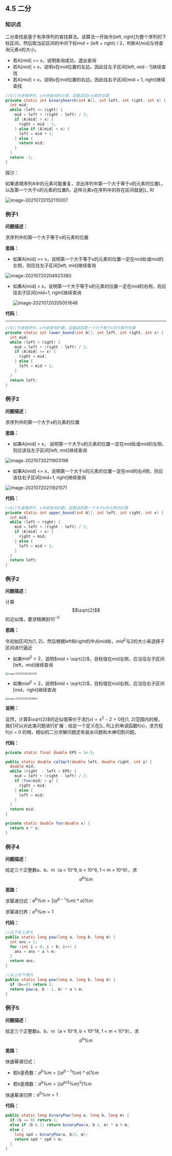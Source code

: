 ## 4.5 二分

### 知识点

二分查找是基于有序序列的查找算法。该算法一开始令[left, right]为整个序列的下标区间，然后取当前区间的中间下标mid = (left + right) / 2，判断A[mid]与待查询元素x的大小。

* 若A[mid] == x，说明查询成功，退出查询
* 若A[mid] > x，说明x在mid位置的左边，因此往左子区间[left, mid - 1]继续查找
* 若A[mid] < x，说明x在mid位置的右边，因此往右子区间[mid + 1, right]继续查找

```java
//A[]为递增序列，x为待查询的元素，函数返回x元素的位置
private static int binarySearch(int A[], int left, int right, int x) {
  int mid;
  while (left <= right) {
    mid = left + (right - left) / 2;
    if (A[mid] > x) {
      right = mid - 1;
    } else if (A[mid] < x) {
      left = mid + 1;
    } else {
      return mid;
    }
  }
  return -1;
}
```



探讨：

如果递增序列A中的元素可能重复，求出序列中第一个大于等于x的元素的位置L，以及第一个大于x的元素的位置R，这样元素x在序列中的存在区间就是[L, R)

![image-20210720152115007](image-20210720152115007.png)



### 例子1

**问题描述：**

求序列中的第一个大于等于x的元素的位置

**思路：**

* 如果A[mid] >= x，说明第一个大于等于x的元素的位置一定在mid处或mid的左侧，则应往左子区间[left, mid]继续查询

![image-20210720204923380](image-20210720204923380.png)

* 如果A[mid] < x，说明第一个大于等于x的元素的位置一定在mid的右侧，则应往右子区间[mid+1, right]继续查询

  ![image-20210720205051648](image-20210720205051648.png)

**代码：**

****

```java
//A[]为递增序列，x为欲查询的数，函数返回第一个大于等于x的元素的位置
private static int lower_bound(int A[], int left, int right, int x) {
  int mid;
  while (left < right) {
    mid = left + (right - left) / 2;
    if (A[mid] >= x) {
      right = mid;
    } else {
      left = mid + 1;
    }
  }
  return left;
}
```



### 例子2

**问题描述：**

求序列中的第一个大于x的元素的位置

**思路：**

* 如果A[mid] > x， 说明第一个大于x的元素的位置一定在mid处或mid的左侧，则应该往左子区间[left, mid]继续查询

![image-20210720211903196](image-20210720211903196.png)

* 如果A[mid] <= x，说明第一个大于x的元素的位置一定在mid的右4侧，则应该往右子区间[mid+1, right]继续查询

![image-20210720211921571](image-20210720211921571.png)

**代码：**

```java
//A[]为递增序列，x为欲查询的数，函数返回第一个大于x的元素的位置
private static int upper_bound(int A[], int left, int right, int x) {
  int mid;
  while (left < right) {
    mid = left + (right - left) / 2;
    if (A[mid] > x) {
      right = mid;
    } else {
      left = mid + 1;
    }
  }
  return left;
}
```



### 例子2

**问题描述：**

计算$$\sqrt{2}$$的近似值，要求精确到$10^{-5}$

**思路：**

令初始区间为[1, 2]，然后根据left和right的中点mid处，$mid^2$与2的大小来选择子区间进行逼近

* 如果$mid^2 > 2$，说明$mid > \sqrt{2}$，目标值在mid左侧，应当往左子区间[left，mid]继续查询

<img src="image-20210720221823110.png" alt="image-20210720221823110" style="zoom:50%;" />

* 如果$mid^2 < 2$，说明$mid < \sqrt{2}$，目标值在mid右侧，应当往右子区间[mid，right]继续查询

<img src="image-20210720221839637.png" alt="image-20210720221839637" style="zoom:50%;" />

**说明：**

显然，计算$\sqrt{2}$的近似值等价于求$f(x)=x^2 - 2 = 0$在[1, 2]范围内的根，我们可以对此类问题进行扩展：给定一个定义在[L, R]上的单调函数f(x)，求方程f(x) = 0 的根，相似的二分求解问题还有装水问题和木棒切割问题。



**代码：**

```java
private static final double EPS = 1e-5;

public static double calSqrt(double left, double right, int y) {
  double mid;
  while (right  - left > EPS) {
    mid = left + (right - left) / 2;
    if (fun(mid) > y) {
      right = mid;
    } else {
      left = mid;
    }
  }
  return mid;
}

private static double fun(double x) {
  return x * x;
}


```



### 例子4

**问题描述：**

给定三个正整数a、b、m（a < 10^9, b < 10^6, 1 < m < 10^9），求$$a^b\%m$$

**思路：**

求幂递归式：$a^b\%m = [(a^{b-1}\%m) * a] \%m$

求幂递归界：$a^0\%m = 1$

**代码：**

```java
//从下往上迭代
public static long pow(long a, long b, long m) {
  int ans = 1;
  for (int i = 0; i < b; i++) {
    ans = ans * a % m;
  }
  return ans;
}

//从上往下递归
public static long pow(long a, long b, long m) {
  if (b==0) return 1;
  return pow(a, b - 1, m) * a % m;
}

```



### 例子5

**问题描述：**

给定三个正整数a、b、m（a < 10^9, b < 10^18, 1 < m < 10^9），求$$a^b\%m$$

**思路：**

快速幂递归式：

* 若b是奇数：$a^b\%m = [(a^{b-1}\%m) * a] \%m$

* 若b是偶数：$a^b\%m = [(a^{b/2}\%m)^2]\%m$

快速幂递归界：$a^0\%m = 1$

**代码：**

```java
public static long binaryPow(long a, long b, long m) {
  if (b == 0) return 1;
  else if (b & 1) return binaryPow(a, b-1, m) * a % m;
  else {
    long spd = binaryPow(a, b/2, m);
    return spd * spd % m;
  }
}
```

